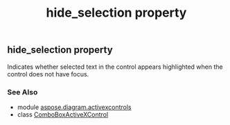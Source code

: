 ﻿---
title: hide_selection property
second_title: Aspose.Diagram for Python via .NET API References
description: 
type: docs
weight: 140
url: /python-net/aspose.diagram.activexcontrols/comboboxactivexcontrol/hide_selection/
is_root: false
---

## hide_selection property


Indicates whether selected text in the control appears highlighted when the control does not have focus.

### See Also
* module [aspose.diagram.activexcontrols](../../)
* class [ComboBoxActiveXControl](/diagram/python-net/aspose.diagram.activexcontrols/comboboxactivexcontrol)
